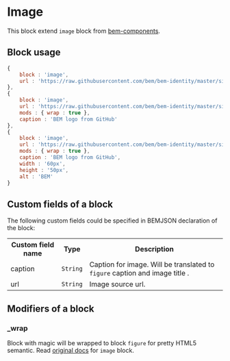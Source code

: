 # Image

This block extend `image` block from [bem-components](http://bem.info/libs/bem-components/v2).

## Block usage

``` js
{
    block : 'image',
    url : 'https://raw.githubusercontent.com/bem/bem-identity/master/sign/sign.png'
},
{
    block : 'image',
    url : 'https://raw.githubusercontent.com/bem/bem-identity/master/sign/sign.png',
    mods : { wrap : true },
    caption : 'BEM logo from GitHub'
},
{
    block : 'image',
    url : 'https://raw.githubusercontent.com/bem/bem-identity/master/sign/sign.png',
    mods : { wrap : true },
    caption : 'BEM logo from GitHub',
    width : '60px',
    height : '50px',
    alt : 'BEM'
}
```

## Custom fields of a block

The following custom fields could be specified in BEMJSON declaration of the block:

<table>
    <tr>
        <th>Custom field name</th>
        <th>Type</th>
        <th>Description</th>
    </tr>
    <tr>
        <td>caption</td>
        <td>
            <code>String</code>
        </td>
        <td>Caption for image. Will be translated to <code>figure</code> caption and image title .</td>
    </tr>
    <tr>
        <td>url</td>
        <td>
            <code>String</code>
        </td>
        <td>Image source url.</td>
    </tr>
</table>

## Modifiers of a block

### _wrap

Block with magic will be wrapped to block `figure` for pretty HTML5 semantic.
Read [original docs](http://bem.info/libs/bem-components/v2/desktop/image) for `image` block.
